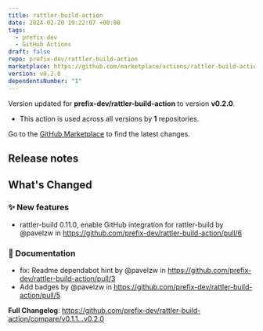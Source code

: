 ```yaml
---
title: rattler-build-action
date: 2024-02-20 19:22:07 +00:00
tags:
  - prefix-dev
  - GitHub Actions
draft: false
repo: prefix-dev/rattler-build-action
marketplace: https://github.com/marketplace/actions/rattler-build-action
version: v0.2.0
dependentsNumber: "1"
---
```



Version updated for **prefix-dev/rattler-build-action** to version **v0.2.0**.
- This action is used across all versions by **1** repositories.

Go to the [GitHub Marketplace](https://github.com/marketplace/actions/rattler-build-action) to find the latest changes.

## Release notes

<!-- Release notes generated using configuration in .github/release.yml at main -->

## What's Changed
### ✨ New features
* rattler-build 0.11.0, enable GitHub integration for rattler-build by @pavelzw in https://github.com/prefix-dev/rattler-build-action/pull/6
### 📝 Documentation
* fix: Readme dependabot hint by @pavelzw in https://github.com/prefix-dev/rattler-build-action/pull/3
* Add badges by @pavelzw in https://github.com/prefix-dev/rattler-build-action/pull/5


**Full Changelog**: https://github.com/prefix-dev/rattler-build-action/compare/v0.1.1...v0.2.0
